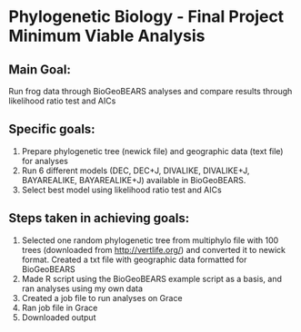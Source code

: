 # Phylogenetic Biology - Final Project Minimum Viable Analysis

## Main Goal:
Run frog data through BioGeoBEARS analyses and compare results through likelihood ratio test and AICs

## Specific goals:
1) Prepare phylogenetic tree (newick file) and geographic data (text file) for analyses
2) Run 6 different models (DEC, DEC+J, DIVALIKE, DIVALIKE+J, BAYAREALIKE, BAYAREALIKE+J) available in BioGeoBEARS.
3) Select best model using likelihood ratio test and AICs

## Steps taken in achieving goals:
1) Selected one random phylogenetic tree from multiphylo file with 100 trees (downloaded from http://vertlife.org/) and converted it to newick format. Created a txt file with geographic data formatted for BioGeoBEARS
2) Made R script using the BioGeoBEARS example script as a basis, and ran analyses using my own data
3) Created a job file to run analyses on Grace
4) Ran job file in Grace
5) Downloaded output
